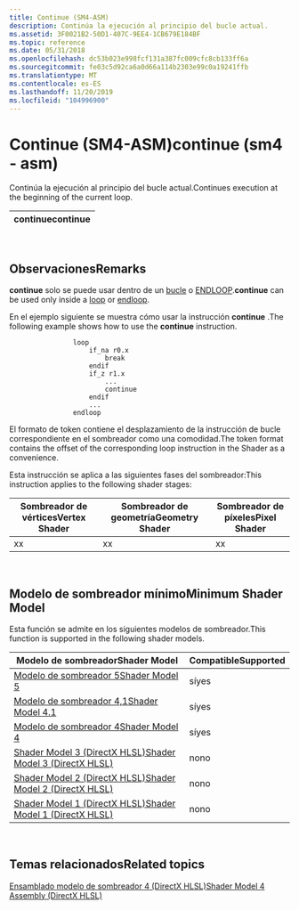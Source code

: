 ```yaml
---
title: Continue (SM4-ASM)
description: Continúa la ejecución al principio del bucle actual.
ms.assetid: 3F0021B2-50D1-407C-9EE4-1CB679E184BF
ms.topic: reference
ms.date: 05/31/2018
ms.openlocfilehash: dc53b023e998fcf131a387fc009cfc8cb133ff6a
ms.sourcegitcommit: fe03c5d92ca6a0d66a114b2303e99c0a19241ffb
ms.translationtype: MT
ms.contentlocale: es-ES
ms.lasthandoff: 11/20/2019
ms.locfileid: "104996900"
---
```

# <a name="continue-sm4---asm"></a><span data-ttu-id="bfaf1-103">Continue (SM4-ASM)</span><span class="sxs-lookup"><span data-stu-id="bfaf1-103">continue (sm4 - asm)</span></span>

<span data-ttu-id="bfaf1-104">Continúa la ejecución al principio del bucle actual.</span><span class="sxs-lookup"><span data-stu-id="bfaf1-104">Continues execution at the beginning of the current loop.</span></span>



| <span data-ttu-id="bfaf1-105">continue</span><span class="sxs-lookup"><span data-stu-id="bfaf1-105">continue</span></span> |
|----------|



 

## <a name="remarks"></a><span data-ttu-id="bfaf1-106">Observaciones</span><span class="sxs-lookup"><span data-stu-id="bfaf1-106">Remarks</span></span>

<span data-ttu-id="bfaf1-107">**continue** solo se puede usar dentro de un [bucle](loop--sm4---asm-.md) o [ENDLOOP](endloop--sm4---asm-.md).</span><span class="sxs-lookup"><span data-stu-id="bfaf1-107">**continue** can be used only inside a [loop](loop--sm4---asm-.md) or [endloop](endloop--sm4---asm-.md).</span></span>

<span data-ttu-id="bfaf1-108">En el ejemplo siguiente se muestra cómo usar la instrucción **continue** .</span><span class="sxs-lookup"><span data-stu-id="bfaf1-108">The following example shows how to use the **continue** instruction.</span></span>


```
                loop
                    if_na r0.x
                        break
                    endif
                    if_z r1.x
                        ...
                        continue
                    endif
                    ...
                endloop
```



<span data-ttu-id="bfaf1-109">El formato de token contiene el desplazamiento de la instrucción de bucle correspondiente en el sombreador como una comodidad.</span><span class="sxs-lookup"><span data-stu-id="bfaf1-109">The token format contains the offset of the corresponding loop instruction in the Shader as a convenience.</span></span>

<span data-ttu-id="bfaf1-110">Esta instrucción se aplica a las siguientes fases del sombreador:</span><span class="sxs-lookup"><span data-stu-id="bfaf1-110">This instruction applies to the following shader stages:</span></span>



| <span data-ttu-id="bfaf1-111">Sombreador de vértices</span><span class="sxs-lookup"><span data-stu-id="bfaf1-111">Vertex Shader</span></span> | <span data-ttu-id="bfaf1-112">Sombreador de geometría</span><span class="sxs-lookup"><span data-stu-id="bfaf1-112">Geometry Shader</span></span> | <span data-ttu-id="bfaf1-113">Sombreador de píxeles</span><span class="sxs-lookup"><span data-stu-id="bfaf1-113">Pixel Shader</span></span> |
|---------------|-----------------|--------------|
| <span data-ttu-id="bfaf1-114">x</span><span class="sxs-lookup"><span data-stu-id="bfaf1-114">x</span></span>             | <span data-ttu-id="bfaf1-115">x</span><span class="sxs-lookup"><span data-stu-id="bfaf1-115">x</span></span>               | <span data-ttu-id="bfaf1-116">x</span><span class="sxs-lookup"><span data-stu-id="bfaf1-116">x</span></span>            |



 

## <a name="minimum-shader-model"></a><span data-ttu-id="bfaf1-117">Modelo de sombreador mínimo</span><span class="sxs-lookup"><span data-stu-id="bfaf1-117">Minimum Shader Model</span></span>

<span data-ttu-id="bfaf1-118">Esta función se admite en los siguientes modelos de sombreador.</span><span class="sxs-lookup"><span data-stu-id="bfaf1-118">This function is supported in the following shader models.</span></span>



| <span data-ttu-id="bfaf1-119">Modelo de sombreador</span><span class="sxs-lookup"><span data-stu-id="bfaf1-119">Shader Model</span></span>                                              | <span data-ttu-id="bfaf1-120">Compatible</span><span class="sxs-lookup"><span data-stu-id="bfaf1-120">Supported</span></span> |
|-----------------------------------------------------------|-----------|
| [<span data-ttu-id="bfaf1-121">Modelo de sombreador 5</span><span class="sxs-lookup"><span data-stu-id="bfaf1-121">Shader Model 5</span></span>](d3d11-graphics-reference-sm5.md)        | <span data-ttu-id="bfaf1-122">sí</span><span class="sxs-lookup"><span data-stu-id="bfaf1-122">yes</span></span>       |
| [<span data-ttu-id="bfaf1-123">Modelo de sombreador 4,1</span><span class="sxs-lookup"><span data-stu-id="bfaf1-123">Shader Model 4.1</span></span>](dx-graphics-hlsl-sm4.md)              | <span data-ttu-id="bfaf1-124">sí</span><span class="sxs-lookup"><span data-stu-id="bfaf1-124">yes</span></span>       |
| [<span data-ttu-id="bfaf1-125">Modelo de sombreador 4</span><span class="sxs-lookup"><span data-stu-id="bfaf1-125">Shader Model 4</span></span>](dx-graphics-hlsl-sm4.md)                | <span data-ttu-id="bfaf1-126">sí</span><span class="sxs-lookup"><span data-stu-id="bfaf1-126">yes</span></span>       |
| [<span data-ttu-id="bfaf1-127">Shader Model 3 (DirectX HLSL)</span><span class="sxs-lookup"><span data-stu-id="bfaf1-127">Shader Model 3 (DirectX HLSL)</span></span>](dx-graphics-hlsl-sm3.md) | <span data-ttu-id="bfaf1-128">no</span><span class="sxs-lookup"><span data-stu-id="bfaf1-128">no</span></span>        |
| [<span data-ttu-id="bfaf1-129">Shader Model 2 (DirectX HLSL)</span><span class="sxs-lookup"><span data-stu-id="bfaf1-129">Shader Model 2 (DirectX HLSL)</span></span>](dx-graphics-hlsl-sm2.md) | <span data-ttu-id="bfaf1-130">no</span><span class="sxs-lookup"><span data-stu-id="bfaf1-130">no</span></span>        |
| [<span data-ttu-id="bfaf1-131">Shader Model 1 (DirectX HLSL)</span><span class="sxs-lookup"><span data-stu-id="bfaf1-131">Shader Model 1 (DirectX HLSL)</span></span>](dx-graphics-hlsl-sm1.md) | <span data-ttu-id="bfaf1-132">no</span><span class="sxs-lookup"><span data-stu-id="bfaf1-132">no</span></span>        |



 

## <a name="related-topics"></a><span data-ttu-id="bfaf1-133">Temas relacionados</span><span class="sxs-lookup"><span data-stu-id="bfaf1-133">Related topics</span></span>

<dl> <dt>

[<span data-ttu-id="bfaf1-134">Ensamblado modelo de sombreador 4 (DirectX HLSL)</span><span class="sxs-lookup"><span data-stu-id="bfaf1-134">Shader Model 4 Assembly (DirectX HLSL)</span></span>](dx-graphics-hlsl-sm4-asm.md)
</dt> </dl>

 

 




